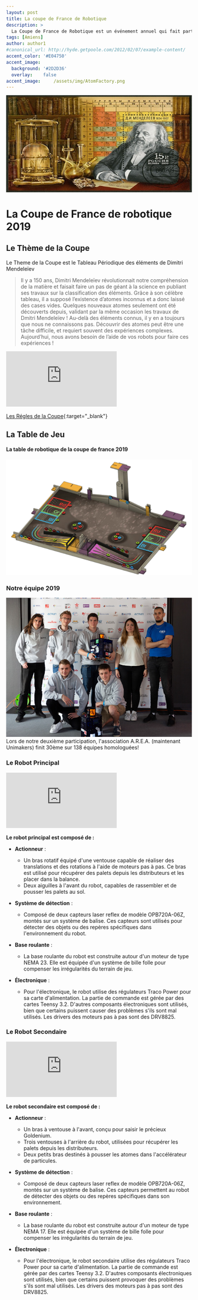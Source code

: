 ```yaml
---
layout: post
title: La coupe de France de Robotique
description: >
  La Coupe de France de Robotique est un événement annuel qui fait particier des étudiants, ingenieurs et passionnés autour de la robotique 
tags: [Amiens]
author: author1
#canonical_url: http://hyde.getpoole.com/2012/02/07/example-content/
accent_color: '#E04750'
accent_image:
  background: '#2D2D36'
  overlay:    false
accent_image:     /assets/img/AtomFactory.png
---
```

![Mandeleev](/assets/img/Mandeleev.jpg)

# La Coupe de France de robotique 2019
## Le Thème de la Coupe 
Le Theme de la Coupe est le Tableau Périodique des éléments de Dimitri Mendeleïev
> Il y a 150 ans, Dimitri Mendeleïev révolutionnait notre compréhension de la matière et faisait faire un pas de géant à la science en publiant ses travaux sur la classification des éléments.
Grâce à son célèbre tableau, il a supposé l’existence d’atomes inconnus et a donc laissé des cases vides. Quelques nouveaux atomes seulement ont été découverts depuis, validant par la même occasion les travaux de Dmitri Mendeleïev !
Au-delà des éléments connus, il y en a toujours que nous ne connaissons pas. Découvrir des atomes peut être une tâche difficile, et requiert souvent des expériences complexes.
Aujourd’hui, nous avons besoin de l’aide de vos robots pour faire ces expériences !

<iframe src="https://www.youtube.com/embed/QdQrNTZb_RY?list=PLtGU7WBpJNozdWT8w5RiRYL1OZJESy29X" title="Rentrée de la Robotique 2019" frameborder="0" allow="accelerometer; autoplay; clipboard-write; encrypted-media; gyroscope; picture-in-picture; web-share" allowfullscreen></iframe>

[Les Régles de la Coupe](/assets/rglmt/Eurobot2019_Rules_Cup_OFFICIAL_FR.pdf){:target="_blank"}

## La Table de Jeu
#### La table de robotique de la coupe de france 2019
![Table_de_Robotique](/assets/img/Table_de_Robotique_2019.png)

### Notre équipe 2019

![équipe_de_2019](/assets/img/equipe/equipe_2019.png)
Lors de notre deuxième participation, l'association A.R.E.A. (maintenant Unimakers) finit 30ème sur 138 équipes homologuées!

### Le Robot Principal

<iframe src="https://myhub.autodesk360.com/ue28ad8a0/shares/public/SHabee1QT1a327cf2b7a0c441775eadedf77?mode=embed"  allowfullscreen="true" webkitallowfullscreen="true" mozallowfullscreen="true"  frameborder="0"></iframe>

**Le robot principal est composé de :**

- **Actionneur** :
  - Un bras rotatif équipé d'une ventouse capable de réaliser des translations et des rotations à l'aide de moteurs pas à pas. Ce bras est utilisé pour récupérer des palets depuis les distributeurs et les placer dans la balance.
  - Deux aiguilles à l'avant du robot, capables de rassembler et de pousser les palets au sol.

- **Système de détection** :
  - Composé de deux capteurs laser reflex de modèle OPB720A-06Z, montés sur un système de balise. Ces capteurs sont utilisés pour détecter des objets ou des repères spécifiques dans l'environnement du robot.

- **Base roulante** :
  - La base roulante du robot est construite autour d'un moteur de type NEMA 23. Elle est équipée d'un système de bille folle pour compenser les irrégularités du terrain de jeu.

- **Électronique** :
  - Pour l'électronique, le robot utilise des régulateurs Traco Power pour sa carte d'alimentation. La partie de commande est gérée par des cartes Teensy 3.2. D'autres composants électroniques sont utilisés, bien que certains puissent causer des problèmes s'ils sont mal utilisés. Les drivers des moteurs pas à pas sont des DRV8825.


### Le Robot Secondaire

<iframe src="https://myhub.autodesk360.com/ue28ad8a0/shares/public/SHabee1QT1a327cf2b7af648469e997f8269?mode=embed"  allowfullscreen="true" webkitallowfullscreen="true" mozallowfullscreen="true"  frameborder="0"></iframe>

**Le robot secondaire est composé de :**

- **Actionneur** :
  - Un bras à ventouse à l'avant, conçu pour saisir le précieux Goldenium.
  - Trois ventouses à l'arrière du robot, utilisées pour récupérer les palets depuis les distributeurs.
  - Deux petits bras destinés à pousser les atomes dans l'accélérateur de particules.

- **Système de détection** :
  - Composé de deux capteurs laser reflex de modèle OPB720A-06Z, montés sur un système de balise. Ces capteurs permettent au robot de détecter des objets ou des repères spécifiques dans son environnement.

- **Base roulante** :
  - La base roulante du robot est construite autour d'un moteur de type NEMA 17. Elle est équipée d'un système de bille folle pour compenser les irrégularités du terrain de jeu.

- **Électronique** :
  - Pour l'électronique, le robot secondaire utilise des régulateurs Traco Power pour sa carte d'alimentation. La partie de commande est gérée par des cartes Teensy 3.2. D'autres composants électroniques sont utilisés, bien que certains puissent provoquer des problèmes s'ils sont mal utilisés. Les drivers des moteurs pas à pas sont des DRV8825.